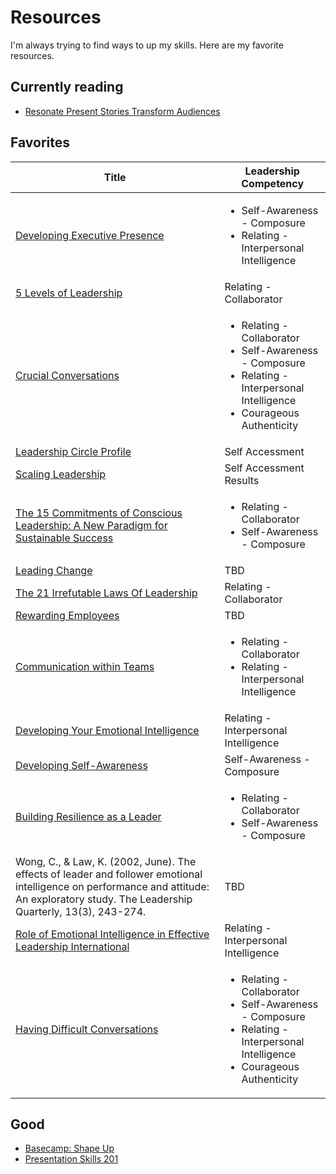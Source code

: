 # Resources
I'm always trying to find ways to up my skills. Here are my favorite resources.

## Currently reading
* [Resonate Present Stories Transform Audiences](https://www.amazon.com/Resonate-Present-Stories-Transform-Audiences/dp/0470632011)

## Favorites

| Title         | Leadership Competency      |
|--------------|-----------|
| [Developing Executive Presence](https://www.linkedin.com/learning/developing-executive-presence?trk=share_ios_course_learning&shareId=r8pXRdX7S6SXBvFC4rDmRw==) | <ul><li>Self-Awareness - Composure</li><li>Relating - Interpersonal Intelligence</li></ul> |
| [5 Levels of Leadership](https://www.amazon.com/Levels-Leadership-Proven-Maximize-Potential/dp/B005SA65DI/ref=sr_1_2?crid=5LDW4NY3PBZ&keywords=5+levels+of+leadership+john+maxwell&qid=1570042280&s=gateway&sprefix=5+levels+of+leader%2Caps%2C162&sr=8-2)      | Relating - Collaborator  |
| [Crucial Conversations](https://www.amazon.com/Crucial-Conversations-Talking-Stakes-Second/dp/1469266822)      | <ul><li>Relating - Collaborator</li><li>Self-Awareness - Composure</li><li>Relating - Interpersonal Intelligence</li><li>Courageous Authenticity</li></ul> |
| [Leadership Circle Profile](https://leadershipcircle.com/en/products/leadership-circle-profile)      | Self Accessment  |
| [Scaling Leadership](https://www.amazon.ca/Scaling-Leadership-Building-Organizational-Capability/dp/1119538254)      | Self Accessment Results |
| [The 15 Commitments of Conscious Leadership: A New Paradigm for Sustainable Success](https://www.amazon.ca/15-Commitments-Conscious-Leadership-Sustainable/dp/0990976904/ref=sr_1_3?dchild=1&keywords=The+Conscious+Leadership+book&qid=1634679762&s=books&sr=1-3)      | <ul><li>Relating - Collaborator</li><li>Self-Awareness - Composure</li></ul>  |
| [Leading Change](./Leading_Change.pdf)      | TBD  |
| [The 21 Irrefutable Laws Of Leadership](./The21IrrefutableLawsOfLeadership.pdf)      | Relating - Collaborator |
| [Rewarding Employees](https://www.linkedin.com/learning/rewarding-employees/selecting-rewards?u=2157642)      | TBD  |
| [Communication within Teams](https://www.linkedin.com/learning/communication-within-teams/how-high-performing-teams-communicate?u=2157642)      | <ul><li>Relating - Collaborator</li><li>Relating - Interpersonal Intelligence</li></ul>   |
| [Developing Your Emotional Intelligence](https://www.linkedin.com/learning-login/share?account=2157642&forceAccount=false&redirect=https%3A%2F%2Fwww.linkedin.com%2Flearning%2Fdeveloping-your-emotional-intelligence%3Ftrk%3Dshare_ent_url%26shareId%3DmMHpRlOUTm%252BDtAYl0kCIUQ%253D%253D)      | Relating - Interpersonal Intelligence |
| [Developing Self-Awareness](https://www.linkedin.com/learning/developing-self-awareness/welcome?autoAdvance=true&autoSkip=false&autoplay=true&resume=false&u=2157642)      | Self-Awareness - Composure  |
| [Building Resilience as a Leader](https://www.linkedin.com/learning/building-resilience-as-a-leader/resilience-and-leadership?u=2157642)      | <ul><li>Relating - Collaborator</li><li>Self-Awareness - Composure</li></ul> |
| Wong, C., & Law, K. (2002, June). The effects of leader and follower emotional intelligence on performance and attitude: An exploratory study. The Leadership Quarterly, 13(3), 243-274.      | TBD  |
| [Role of Emotional Intelligence in Effective Leadership International](https://www.ijemr.net/DOC/RoleOfEmotionalIntelligenceInLeadershipEffectiveness.PDF)      | Relating - Interpersonal Intelligence  |
| [Having Difficult Conversations](https://www.linkedin.com/learning/having-difficult-conversations-2018/difficult-conversations?autoAdvance=true&autoSkip=false&autoplay=true&resume=false&u=2157642)      | <ul><li>Relating - Collaborator</li><li>Self-Awareness - Composure</li><li>Relating - Interpersonal Intelligence</li><li>Courageous Authenticity</li></ul> |


## Good
* [Basecamp: Shape Up](https://basecamp.com/shapeup)
* [Presentation Skills 201](https://www.amazon.com/Presentation-Skills-201-Confident-Presenter-ebook/dp/B01G3R9P5O)
